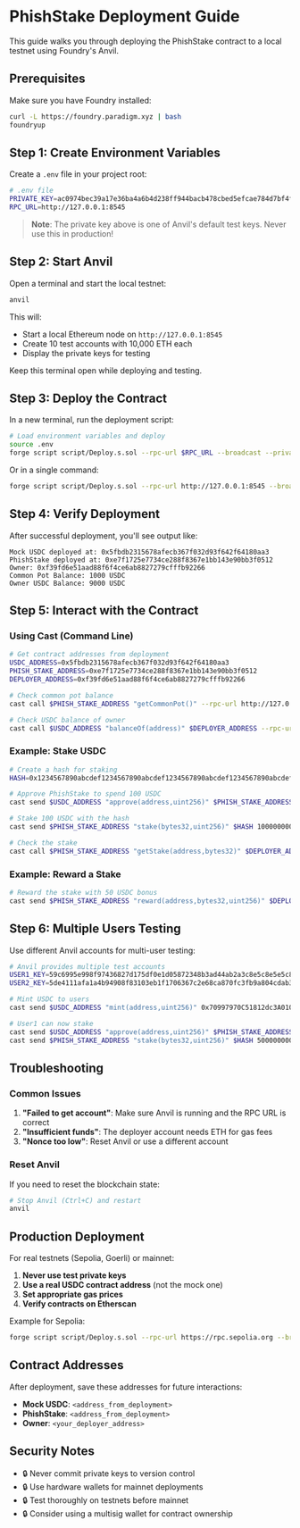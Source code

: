 # PhishStake Deployment Guide

This guide walks you through deploying the PhishStake contract to a local testnet using Foundry's Anvil.

## Prerequisites

Make sure you have Foundry installed:
```bash
curl -L https://foundry.paradigm.xyz | bash
foundryup
```

## Step 1: Create Environment Variables

Create a `.env` file in your project root:

```bash
# .env file
PRIVATE_KEY=ac0974bec39a17e36ba4a6b4d238ff944bacb478cbed5efcae784d7bf4f2ff80
RPC_URL=http://127.0.0.1:8545
```

> **Note**: The private key above is one of Anvil's default test keys. Never use this in production!

## Step 2: Start Anvil

Open a terminal and start the local testnet:

```bash
anvil
```

This will:
- Start a local Ethereum node on `http://127.0.0.1:8545`
- Create 10 test accounts with 10,000 ETH each
- Display the private keys for testing

Keep this terminal open while deploying and testing.

## Step 3: Deploy the Contract

In a new terminal, run the deployment script:

```bash
# Load environment variables and deploy
source .env
forge script script/Deploy.s.sol --rpc-url $RPC_URL --broadcast --private-key $PRIVATE_KEY
```

Or in a single command:
```bash
forge script script/Deploy.s.sol --rpc-url http://127.0.0.1:8545 --broadcast --private-key ac0974bec39a17e36ba4a6b4d238ff944bacb478cbed5efcae784d7bf4f2ff80
```

## Step 4: Verify Deployment

After successful deployment, you'll see output like:
```
Mock USDC deployed at: 0x5fbdb2315678afecb367f032d93f642f64180aa3
PhishStake deployed at: 0xe7f1725e7734ce288f8367e1bb143e90bb3f0512
Owner: 0xf39fd6e51aad88f6f4ce6ab8827279cfffb92266
Common Pot Balance: 1000 USDC
Owner USDC Balance: 9000 USDC
```

## Step 5: Interact with the Contract

### Using Cast (Command Line)

```bash
# Get contract addresses from deployment
USDC_ADDRESS=0x5fbdb2315678afecb367f032d93f642f64180aa3
PHISH_STAKE_ADDRESS=0xe7f1725e7734ce288f8367e1bb143e90bb3f0512
DEPLOYER_ADDRESS=0xf39fd6e51aad88f6f4ce6ab8827279cfffb92266

# Check common pot balance
cast call $PHISH_STAKE_ADDRESS "getCommonPot()" --rpc-url http://127.0.0.1:8545

# Check USDC balance of owner
cast call $USDC_ADDRESS "balanceOf(address)" $DEPLOYER_ADDRESS --rpc-url http://127.0.0.1:8545
```

### Example: Stake USDC

```bash
# Create a hash for staking
HASH=0x1234567890abcdef1234567890abcdef1234567890abcdef1234567890abcdef

# Approve PhishStake to spend 100 USDC
cast send $USDC_ADDRESS "approve(address,uint256)" $PHISH_STAKE_ADDRESS 100000000 --rpc-url http://127.0.0.1:8545 --private-key $PRIVATE_KEY

# Stake 100 USDC with the hash
cast send $PHISH_STAKE_ADDRESS "stake(bytes32,uint256)" $HASH 100000000 --rpc-url http://127.0.0.1:8545 --private-key $PRIVATE_KEY

# Check the stake
cast call $PHISH_STAKE_ADDRESS "getStake(address,bytes32)" $DEPLOYER_ADDRESS $HASH --rpc-url http://127.0.0.1:8545
```

### Example: Reward a Stake

```bash
# Reward the stake with 50 USDC bonus
cast send $PHISH_STAKE_ADDRESS "reward(address,bytes32,uint256)" $DEPLOYER_ADDRESS $HASH 50000000 --rpc-url http://127.0.0.1:8545 --private-key $PRIVATE_KEY
```

## Step 6: Multiple Users Testing

Use different Anvil accounts for multi-user testing:

```bash
# Anvil provides multiple test accounts
USER1_KEY=59c6995e998f97436827d175df0e1d05872348b3ad44ab2a3c8e5c8e5e5c8e5c
USER2_KEY=5de4111afa1a4b94908f83103eb1f1706367c2e68ca870fc3fb9a804cdab365a

# Mint USDC to users
cast send $USDC_ADDRESS "mint(address,uint256)" 0x70997970C51812dc3A010C7d01b50e0d17dc79C8 1000000000 --rpc-url http://127.0.0.1:8545 --private-key $PRIVATE_KEY

# User1 can now stake
cast send $USDC_ADDRESS "approve(address,uint256)" $PHISH_STAKE_ADDRESS 500000000 --rpc-url http://127.0.0.1:8545 --private-key $USER1_KEY
cast send $PHISH_STAKE_ADDRESS "stake(bytes32,uint256)" $HASH 500000000 --rpc-url http://127.0.0.1:8545 --private-key $USER1_KEY
```

## Troubleshooting

### Common Issues

1. **"Failed to get account"**: Make sure Anvil is running and the RPC URL is correct
2. **"Insufficient funds"**: The deployer account needs ETH for gas fees
3. **"Nonce too low"**: Reset Anvil or use a different account

### Reset Anvil

If you need to reset the blockchain state:
```bash
# Stop Anvil (Ctrl+C) and restart
anvil
```

## Production Deployment

For real testnets (Sepolia, Goerli) or mainnet:

1. **Never use test private keys**
2. **Use a real USDC contract address** (not the mock one)
3. **Set appropriate gas prices**
4. **Verify contracts on Etherscan**

Example for Sepolia:
```bash
forge script script/Deploy.s.sol --rpc-url https://rpc.sepolia.org --broadcast --private-key YOUR_REAL_PRIVATE_KEY --verify --etherscan-api-key YOUR_ETHERSCAN_KEY
```

## Contract Addresses

After deployment, save these addresses for future interactions:
- **Mock USDC**: `<address_from_deployment>`
- **PhishStake**: `<address_from_deployment>`
- **Owner**: `<your_deployer_address>`

## Security Notes

- 🔒 Never commit private keys to version control
- 🔒 Use hardware wallets for mainnet deployments
- 🔒 Test thoroughly on testnets before mainnet
- 🔒 Consider using a multisig wallet for contract ownership 